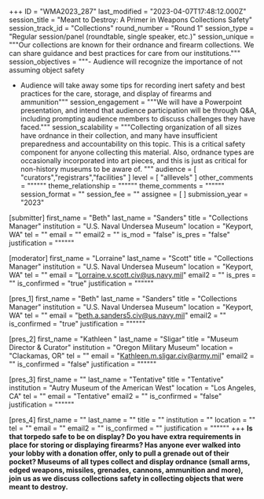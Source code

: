 +++
ID = "WMA2023_287"
last_modified = "2023-04-07T17:48:12.000Z"
session_title = "Meant to Destroy: A Primer in Weapons Collections Safety"
session_track_id = "Collections"
round_number = "Round 1"
session_type = "Regular session/panel (roundtable, single speaker, etc.)"
session_unique = """Our collections are known for their ordnance and firearm collections. We can share guidance and best practices for care from our institutions."""
session_objectives = """- Audience will recognize the importance of not assuming object safety
- Audience will take away some tips for recording inert safety and best practices for the care, storage, and display of firearms and ammunition"""
session_engagement = """We will have a Powerpoint presentation, and intend that audience participation will be through Q&A, including prompting audience members to discuss challenges they have faced."""
session_scalability = """Collecting organization of all sizes have ordnance in their collection, and many have insufficient preparedness and accountability on this topic. This is a critical safety component for anyone collecting this material. Also, ordnance types are occasionally incorporated into art pieces, and this is just as critical for non-history museums to be aware of.
"""
audience = [ "curators","registrars","facilities" ]
level = [ "alllevels" ]
other_comments = """"""
theme_relationship = """"""
theme_comments = """"""
session_format = ""
session_fee = ""
assignee = [  ]
submission_year = "2023"

[submitter]
first_name = "Beth"
last_name = "Sanders"
title = "Collections Manager"
institution = "U.S. Naval Undersea Museum"
location = "Keyport, WA"
tel = ""
email = ""
email2 = ""
is_mod = "false"
is_pres = "false"
justification = """"""

[moderator]
first_name = "Lorraine"
last_name = "Scott"
title = "Collections Manager"
institution = "U.S. Naval Undersea Museum"
location = "Keyport, WA"
tel = ""
email = "Lorraine.v.scott.civ@us.navy.mil"
email2 = ""
is_pres = ""
is_confirmed = "true"
justification = """"""

[pres_1]
first_name = "Beth"
last_name = "Sanders"
title = "Collections Manager"
institution = "U.S. Naval Undersea Museum"
location = "Keyport, WA"
tel = ""
email = "beth.a.sanders5.civ@us.navy.mil"
email2 = ""
is_confirmed = "true"
justification = """"""

[pres_2]
first_name = "Kathleen "
last_name = "Sligar"
title = "Museum Director & Curator"
institution = "Oregon Military Museum"
location = "Clackamas, OR"
tel = ""
email = "Kathleen.m.sligar.civ@army.mil"
email2 = ""
is_confirmed = "false"
justification = """"""

[pres_3]
first_name = ""
last_name = "Tentative"
title = "Tentative"
institution = "Autry Museum of the American West"
location = "Los Angeles, CA"
tel = ""
email = "Tentative"
email2 = ""
is_confirmed = "false"
justification = """"""

[pres_4]
first_name = ""
last_name = ""
title = ""
institution = ""
location = ""
tel = ""
email = ""
email2 = ""
is_confirmed = ""
justification = """"""
+++
**Is that torpedo safe to be on display? Do you have extra requirements in place for storing or displaying firearms? Has anyone ever walked into your lobby with a donation offer, only to pull a grenade out of their pocket? Museums of all types collect and display ordnance (small arms, edged weapons, missiles, grenades, cannons, ammunition and more), join us as we discuss collections safety in collecting objects that were meant to destroy.**
